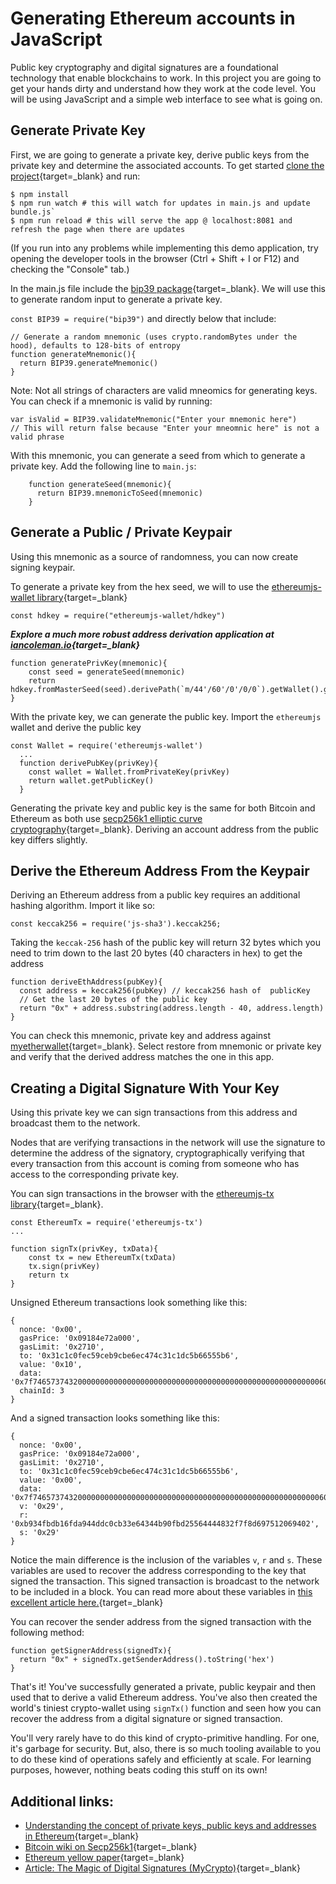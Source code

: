 Generating Ethereum accounts in JavaScript
==========================================

Public key cryptography and digital signatures are a foundational technology that enable blockchains to work. In this project you are going to get your hands dirty and understand how they work at the code level. You will be using JavaScript and a simple web interface to see what is going on.

Generate Private Key
--------------------

First, we are going to generate a private key, derive public keys from the private key and determine the associated accounts. To get started [clone the project](https://github.com/ConsenSys-Academy/ethereum-address-generator-js){target=_blank} and run:

```
$ npm install
$ npm run watch # this will watch for updates in main.js and update bundle.js`
$ npm run reload # this will serve the app @ localhost:8081 and refresh the page when there are updates
```

(If you run into any problems while implementing this demo application, try opening the developer tools in the browser (Ctrl + Shift + I or F12) and checking the "Console" tab.)

In the main.js file include the [bip39 package](https://www.npmjs.com/package/bip39){target=_blank}. We will use this to generate random input to generate a private key.

`const BIP39 = require("bip39")` and directly below that include: 
```
// Generate a random mnemonic (uses crypto.randomBytes under the hood), defaults to 128-bits of entropy  
function generateMnemonic(){  
  return BIP39.generateMnemonic()  
}
```
Note: Not all strings of characters are valid mneomics for generating keys. You can check if a mnemonic is valid by running: 

```
var isValid = BIP39.validateMnemonic("Enter your mnemonic here")  
// This will return false because "Enter your mneomnic here" is not a valid phrase
```

With this mnemonic, you can generate a seed from which to generate a private key. Add the following line to `main.js`: 
 
```
    function generateSeed(mnemonic){      
      return BIP39.mnemonicToSeed(mnemonic)    
    }  
```
Generate a Public / Private Keypair
-----------------------------------

Using this mnemonic as a source of randomness, you can now create signing keypair.

To generate a private key from the hex seed, we will to use the [ethereumjs-wallet library](https://github.com/ethereumjs/ethereumjs-wallet){target=_blank}

 
```
const hdkey = require("ethereumjs-wallet/hdkey")  
```

***Explore a much more robust address derivation application at [iancoleman.io](https://iancoleman.io/bip39/){target=_blank}*** 
 
```
function generatePrivKey(mnemonic){  
    const seed = generateSeed(mnemonic)  
    return hdkey.fromMasterSeed(seed).derivePath(`m/44'/60'/0'/0/0`).getWallet().getPrivateKey()  
}
```

With the private key, we can generate the public key. Import the `ethereumjs` wallet and derive the public key
 
```
const Wallet = require('ethereumjs-wallet')    
  ...        
  function derivePubKey(privKey){        
    const wallet = Wallet.fromPrivateKey(privKey)            
    return wallet.getPublicKey()    
  }
```
Generating the private key and public key is the same for both Bitcoin and Ethereum as both use [secp256k1 elliptic curve cryptography](https://en.bitcoin.it/wiki/Secp256k1){target=_blank}. Deriving an account address from the public key differs slightly.

 Derive the Ethereum Address From the Keypair
--------------------------------------------

Deriving an Ethereum address from a public key requires an additional hashing algorithm. Import it like so:

```
const keccak256 = require('js-sha3').keccak256;
```

Taking the `keccak-256` hash of the public key will return 32 bytes which you need to trim down to the last 20 bytes (40 characters in hex) to get the address
 
```
function deriveEthAddress(pubKey){    
  const address = keccak256(pubKey) // keccak256 hash of  publicKey    
  // Get the last 20 bytes of the public key    
  return "0x" + address.substring(address.length - 40, address.length)    
}
```
You can check this mnemonic, private key and address against [myetherwallet](https://www.myetherwallet.com/#view-wallet-info){target=_blank}. Select restore from mnemonic or private key and verify that the derived address matches the one in this app.

Creating a Digital Signature With Your Key
------------------------------------------

Using this private key we can sign transactions from this address and broadcast them to the network.

Nodes that are verifying transactions in the network will use the signature to determine the address of the signatory, cryptographically verifying that every transaction from this account is coming from someone who has access to the corresponding private key.

You can sign transactions in the browser with the [ethereumjs-tx library](https://github.com/ethereumjs/ethereumjs-tx){target=_blank}.

```
const EthereumTx = require('ethereumjs-tx')    
...  
 
function signTx(privKey, txData){  
    const tx = new EthereumTx(txData)  
    tx.sign(privKey)  
    return tx  
}
```
Unsigned Ethereum transactions look something like this:

```
{  
  nonce: '0x00',  
  gasPrice: '0x09184e72a000',  
  gasLimit: '0x2710',  
  to: '0x31c1c0fec59ceb9cbe6ec474c31c1dc5b66555b6',   
  value: '0x10',   
  data: '0x7f7465737432000000000000000000000000000000000000000000000000000000600057',  
  chainId: 3
}
```
And a signed transaction looks something like this:

```
{   
  nonce: '0x00',   
  gasPrice: '0x09184e72a000',   
  gasLimit: '0x2710',   
  to: '0x31c1c0fec59ceb9cbe6ec474c31c1dc5b66555b6',   
  value: '0x00',   
  data: '0x7f7465737432000000000000000000000000000000000000000000000000000000600057',   
  v: '0x29',   
  r: '0xb934fbdb16fda944ddc0cb33e64344b90fbd25564444832f7f8d697512069402',  
  s: '0x29' 
}
```
Notice the main difference is the inclusion of the variables `v`, `r` and `s`. These variables are used to recover the address corresponding to the key that signed the transaction. This signed transaction is broadcast to the network to be included in a block. You can read more about these variables in [this excellent article here.](https://medium.com/mycrypto/the-magic-of-digital-signatures-on-ethereum-98fe184dc9c7){target=_blank}

You can recover the sender address from the signed transaction with the following method:

```
function getSignerAddress(signedTx){  
  return "0x" + signedTx.getSenderAddress().toString('hex')
}
```
That's it! You've successfully generated a private, public keypair and then used that to derive a valid Ethereum address. You've also then created the world's tiniest crypto-wallet using `signTx()` function and seen how you can recover the address from a digital signature or signed transaction.

You'll very rarely have to do this kind of crypto-primitive handling. For one, it's garbage for security. But, also, there is so much tooling available to you to do these kind of operations safely and efficiently at scale. For learning purposes, however, nothing beats coding this stuff on its own!

 Additional links:
-----------------

* [Understanding the concept of private keys, public keys and addresses in Ethereum](https://etherworld.co/2017/11/17/understanding-the-concept-of-private-key-public-key-and-address-in-ethereum-blockchain/){target=_blank}
* [Bitcoin wiki on Secp256k1](https://en.bitcoin.it/wiki/Secp256k1){target=_blank}
* [Ethereum yellow paper](https://ethereum.github.io/yellowpaper/paper.pdf){target=_blank}
* [Article: The Magic of Digital Signatures (MyCrypto)](https://medium.com/mycrypto/the-magic-of-digital-signatures-on-ethereum-98fe184dc9c7){target=_blank}

 
